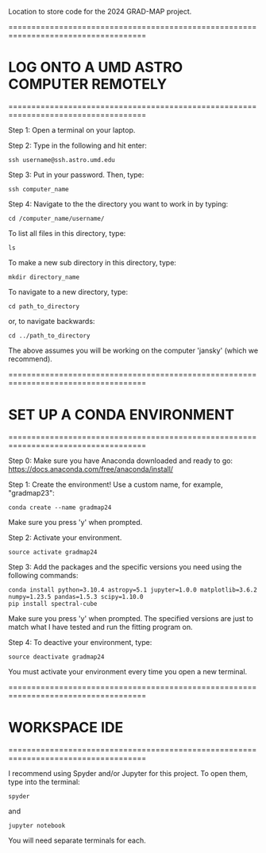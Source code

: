 Location to store code for the 2024 GRAD-MAP project.

====================================================================================
# LOG ONTO A UMD ASTRO COMPUTER REMOTELY
====================================================================================

Step 1: Open a terminal on your laptop.

Step 2: Type in the following and hit enter:

    ssh username@ssh.astro.umd.edu

Step 3: Put in your password. Then, type:

    ssh computer_name

Step 4: Navigate to the the directory you want to work in by typing:

    cd /computer_name/username/

To list all files in this directory, type:

    ls

To make a new sub directory in this directory, type:

    mkdir directory_name

To navigate to a new directory, type:

    cd path_to_directory

or, to navigate backwards:

    cd ../path_to_directory

The above assumes you will be working on the computer 'jansky' (which we recommend).


====================================================================================
# SET UP A CONDA ENVIRONMENT
====================================================================================

Step 0: Make sure you have Anaconda downloaded and ready to go: https://docs.anaconda.com/free/anaconda/install/

Step 1: Create the environment! Use a custom name, for example, "gradmap23":

    conda create --name gradmap24
    
Make sure you press 'y' when prompted.

Step 2: Activate your environment.

    source activate gradmap24

Step 3: Add the packages and the specific versions you need using the following commands:

    conda install python=3.10.4 astropy=5.1 jupyter=1.0.0 matplotlib=3.6.2 numpy=1.23.5 pandas=1.5.3 scipy=1.10.0
    pip install spectral-cube

Make sure you press 'y' when prompted. The specified versions are just to match what I have tested and run the fitting program on.

Step 4: To deactive your environment, type:

    source deactivate gradmap24

You must activate your environment every time you open a new terminal.


====================================================================================
# WORKSPACE IDE
====================================================================================

I recommend using Spyder and/or Jupyter for this project. To open them, type into the terminal:

    spyder

and

    jupyter notebook

You will need separate terminals for each.
